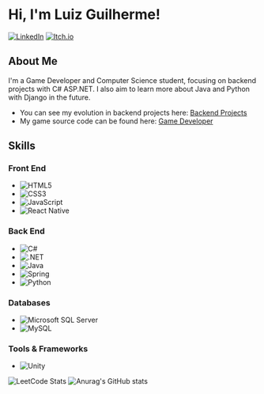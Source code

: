# Hi, I'm Luiz Guilherme!

[![LinkedIn](https://img.shields.io/badge/linkedin-%230077B5.svg?style=for-the-badge&logo=linkedin&logoColor=white)](https://www.linkedin.com/in/luiz-guilherme-de-souza-gon%C3%A7alves-aa3374160/)
[![Itch.io](https://img.shields.io/badge/Itch-%23FF0B34.svg?style=for-the-badge&logo=Itch.io&logoColor=white)](https://luizgi.itch.io/)

## About Me
I'm a Game Developer and Computer Science student, focusing on backend projects with C# ASP.NET. I also aim to learn more about Java and Python with Django in the future.

- You can see my evolution in backend projects here: [Backend Projects](https://github.com/stars/Luizgi/lists/backend-projects)
- My game source code can be found here: [Game Developer](https://github.com/stars/Luizgi/lists/game-developer)

## Skills

### Front End
- ![HTML5](https://img.shields.io/badge/html5-%23E34F26.svg?style=for-the-badge&logo=html5&logoColor=white)
- ![CSS3](https://img.shields.io/badge/css3-%231572B6.svg?style=for-the-badge&logo=css3&logoColor=white)
- ![JavaScript](https://img.shields.io/badge/javascript-%23323330.svg?style=for-the-badge&logo=javascript&logoColor=%23F7DF1E)
- ![React Native](https://img.shields.io/badge/react_native-%2320232a.svg?style=for-the-badge&logo=react&logoColor=%2361DAFB)

### Back End
- ![C#](https://img.shields.io/badge/c%23-%23239120.svg?style=for-the-badge&logo=csharp&logoColor=white)
- ![.NET](https://img.shields.io/badge/.NET-5C2D91?style=for-the-badge&logo=.net&logoColor=white)
- ![Java](https://img.shields.io/badge/Java-ED8B00?style=for-the-badge&logo=openjdk&logoColor=white)
- ![Spring](https://img.shields.io/badge/Spring-6DB33F?style=for-the-badge&logo=spring&logoColor=white)
- ![Python](https://img.shields.io/badge/python-3670A0?style=for-the-badge&logo=python&logoColor=ffdd54)

### Databases
- ![Microsoft SQL Server](https://img.shields.io/badge/Microsoft%20SQL%20Server-CC2927?style=for-the-badge&logo=microsoft%20sql%20server&logoColor=white)
- ![MySQL](https://img.shields.io/badge/mysql-4479A1.svg?style=for-the-badge&logo=mysql&logoColor=white)

### Tools & Frameworks
- ![Unity](https://img.shields.io/badge/unity-%23000000.svg?style=for-the-badge&logo=unity&logoColor=white)

![LeetCode Stats](https://leetcard.jacoblin.cool/sogoleXoX?theme=dark&font=Prompt)
![Anurag's GitHub stats](https://github-readme-stats.vercel.app/api?username=Luizgi&show_icons=true&theme=dark)
